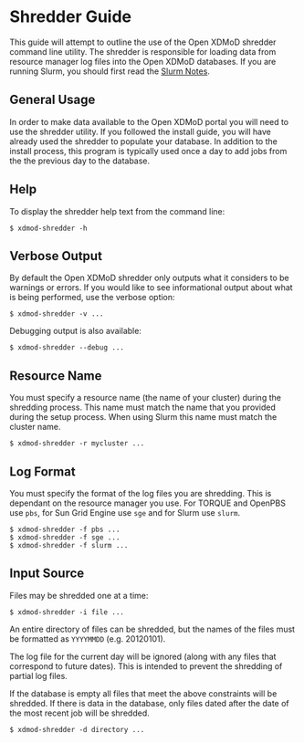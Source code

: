 Shredder Guide
==============

This guide will attempt to outline the use of the Open XDMoD shredder
command line utility.  The shredder is responsible for loading data from
resource manager log files into the Open XDMoD databases.  If you are
running Slurm, you should first read the
[Slurm Notes](resource-manager-slurm.md).

General Usage
-------------

In order to make data available to the Open XDMoD portal you will need
to use the shredder utility. If you followed the install guide, you will
have already used the shredder to populate your database. In addition to
the install process, this program is typically used once a day to add
jobs from the the previous day to the database.

Help
----

To display the shredder help text from the command line:

    $ xdmod-shredder -h

Verbose Output
--------------

By default the Open XDMoD shredder only outputs what it considers to be
warnings or errors. If you would like to see informational output about
what is being performed, use the verbose option:

    $ xdmod-shredder -v ...

Debugging output is also available:

    $ xdmod-shredder --debug ...

Resource Name
-------------

You must specify a resource name (the name of your cluster) during the
shredding process.  This name must match the name that you provided
during the setup process.  When using Slurm this name must match the
cluster name.

    $ xdmod-shredder -r mycluster ...

Log Format
----------

You must specify the format of the log files you are shredding. This is
dependant on the resource manager you use. For TORQUE and OpenPBS use
`pbs`, for Sun Grid Engine use `sge` and for Slurm use `slurm`.

    $ xdmod-shredder -f pbs ...
    $ xdmod-shredder -f sge ...
    $ xdmod-shredder -f slurm ...

Input Source
------------

Files may be shredded one at a time:

    $ xdmod-shredder -i file ...

An entire directory of files can be shredded, but the names of the files
must be formatted as `YYYYMMDD` (e.g. 20120101).

The log file for the current day will be ignored (along with any files
that correspond to future dates). This is intended to prevent the
shredding of partial log files.

If the database is empty all files that meet the above constraints will
be shredded. If there is data in the database, only files dated after
the date of the most recent job will be shredded.

    $ xdmod-shredder -d directory ...

